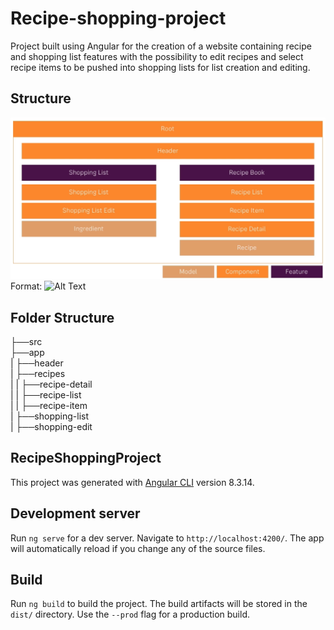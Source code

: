 # Recipe-shopping-project

Project built using Angular for the creation of a website containing recipe and shopping list features with the possibility to edit recipes and select recipe items to be pushed into shopping lists for list creation and editing.

## Structure

![Structure](/component-feature-model-plan.PNG)
Format: ![Alt Text](url)

## Folder Structure

├──src  
    ├──app  
    |   ├──header  
    |   ├──recipes  
    |   |   ├──recipe-detail  
    |   |   ├──recipe-list  
    |   |       ├──recipe-item  
    |   ├──shopping-list  
    |       ├──shopping-edit  

## RecipeShoppingProject

This project was generated with [Angular CLI](https://github.com/angular/angular-cli) version 8.3.14.

## Development server

Run `ng serve` for a dev server. Navigate to `http://localhost:4200/`. The app will automatically reload if you change any of the source files.

## Build

Run `ng build` to build the project. The build artifacts will be stored in the `dist/` directory. Use the `--prod` flag for a production build.

